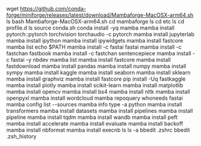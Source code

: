 wget https://github.com/conda-forge/miniforge/releases/latest/download/Mambaforge-MacOSX-arm64.sh
ls
bash Mambaforge-MacOSX-arm64.sh
cd mambaforge
ls
cd etc
ls
cd profile.d
ls
source conda.sh
conda install -yq mamba
mamba install pytorch::pytorch torchvision torchaudio -c pytorch
mamba install jupyterlab
mamba install ipython
mamba install ipywidgets
mamba install fastcore
mamba list
echo $PATH
mamba install -c fastai fastai
mamba install -c fastchan fastbook
mamba install -c fastchan sentencepiece
mamba install -c fastai -y nbdev
mamba list
mamba install fastcore
mamba install fastdownload
mamba install pandas
mamba install numpy
mamba install sympy
mamba install kaggle
mamba install seaborn
mamba install sklearn
mamba install graphviz
mamba install fastcore
pip install -Uq fastkaggle
mamba install plotly
mamba install scikit-learn
mamba install matplotlib
mamba install opencv
mamba install bs4
mamba install nltk
mamba install openpyxl
mamba install wordcloud
mamba repoquery whoneeds fastai
mamba config list --sources
mamba info
type -a python
mamba install transformers
mamba install datasets
mamba install pipelines
mamba install pipeline
mamba install tqdm
mamba install wandb
mamba install peft
mamba install accelerate
mamba install evaluate
mamba install backoff
mamba install nbformat
mamba install execnb
ls
ls -a
bbedit .zshrc
bbedit .zsh_history
